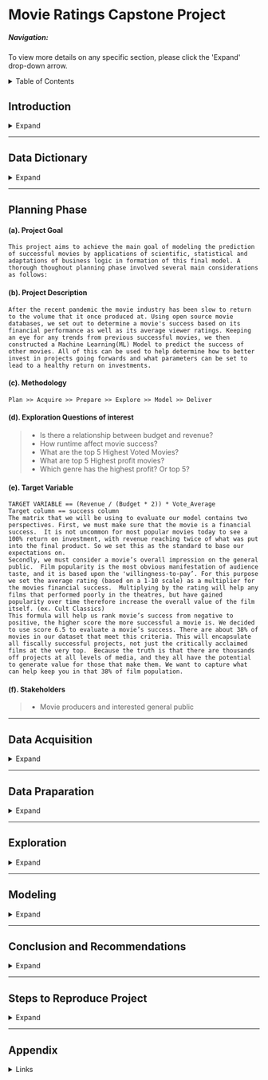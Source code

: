 # Movie Ratings Capstone Project

##### Navigation: 
    
To view more details on any specific section, please click the 'Expand' drop-down arrow.
    
<details>
 
<summary>Table of Contents</summary>
<ul>
  <li><a href = '#intro'>Introduction</a></li>
  <li><a href = '#dict'>Data Dictionary </a></li>
  <li><a href = '#plan'>Planning </a></li>
  <li><a href = '#acquire'>Acquisition </a></li>
  <li><a href = '#prep'>Preparation </a></li>
  <li><a href = '#explore'>Exploration </a></li>
  <li><a href = '#model'>Modeling </a></li>
  <li><a href = '#conclusion'>Conclusion and Summary </a></li>
  <li><a href = '#steps'>Steps to Reproduce </a></li>
  <li><a href = '#appnx'>Appendix </a></li>
</ul>
</details>


<!-- <div id = 'intro'> -->
## Introduction 

<details>
<summary>Expand</summary>  
    
### Classification Model for Predicting Movie Success 
    
After the recent pandemic the movie industry has been slow to return to the volume that it once produced at.  Using open source movie databases, we set out to determine a movie's success based on its financial performance as well as its average viewer ratings.   Keeping an eye for any trends from previous successful movies, we then constructed a Machine Learning(ML) Model to predict the success of other movies.  
All of this can be used to help determine how to better invest in projects going forwards and what parameters can be set to lead to a healthy return on investments. 

    
</details>
<!-- </div> -->
<!-- End Introduction here  -->
<hr>

<!-- <div id = 'dict'> -->
## Data Dictionary

<details>
<summary>Expand</summary>
      
#### Original Dataset
    
| Feature  | Description | Data Type | 
| :------------- | :------------- | :------------- |
| Title  | Movie title  | Object  |
| Success_rating  | Scaled parameter iMDb uses to evaluate movie success  | Float64  |
| Genres  | Movie classification type  | Object  |
| Budget  | Amount in U.S. dollar spend in the production of the movie  | Float64  |
| Revenue  | The total U.S. dollar amount collected after a movie release  | Float64  |
| Vote_average  | The average voting of a movie  | Float64  |
| Vote_count  | The total vount count of a movie  | Float64  |
| Production_companies  | Name(s) of production company tasked with creation of movie  | Object  |
| Production_countries  | Country a movie was marketed/ played   | Object  |
| Overview  | The overview description of a movie  | Object  |
| Popularity  | Scaled numerical measure of perceived movie likability  | Float64  |
| Runtime  | Recorded movie play-time. (How long the movie is)  | Float64  |
| Release_date  | Specific calendar date a movie was released. (YYYY-MM-DD)  | Object  |

    
#### Engineered Features
    
| Feature  | Description | Data Type | 
| :------------- | :------------- | :------------- |
| Success  | TARGET VARIABLE == (Revenue / (Budget * 2)) * Vote_Average  | Bool  |
| Profit_amount  | U.S. dollar amount calculated from subtracting budget from revenue  | Float64  |
| Profitable  | Revenue - budget > than 0 means profitable  | Bool  |
| Cast_actor_1  | cast actor list 1  | Object  |
| Cast_actor_2  | cast actor list 2  | Object  |    
| Cast_actor_3  | cast actor list 3  | Object  |
| Total_n_cast  | cast actor list 4  | Float64  |
| Release_year  | The year a specific movie was released for general public consumption/ enjoyment  | Int64**  |
| Month  | Month of the year a movie was released to general public  | int64**  |
| Runtime.1  | The runtime of a movie. | Float64  |

    
</details>
<!-- </div>  -->
<!-- End Data Dictionary here  -->

<hr>

<!-- <div id = 'plan'> -->
## Planning Phase
<!-- <details>
<summary>Expand</summary> -->
    

    
#### (a). Project Goal
    This project aims to achieve the main goal of modeling the prediction of successful movies by applications of scientific, statistical and adaptations of business logic in formation of this final model. A thorough thoughout planning phase involved several main considerations as follows:
    
#### (b). Project Description
    After the recent pandemic the movie industry has been slow to return to the volume that it once produced at. Using open source movie databases, we set out to determine a movie's success based on its financial performance as well as its average viewer ratings. Keeping an eye for any trends from previous successful movies, we then constructed a Machine Learning(ML) Model to predict the success of other movies. All of this can be used to help determine how to better invest in projects going forwards and what parameters can be set to lead to a healthy return on investments. 
    
#### (c). Methodology
    
    Plan >> Acquire >> Prepare >> Explore >> Model >> Deliver
    
#### (d). Exploration Questions of interest
    
> - Is there a relationship between budget and revenue?
> - How runtime affect movie success?
> - What are the top 5 Highest Voted Movies?
> - What are top 5 Highest profit movies?
> - Which genre has the highest profit? Or top 5?

#### (e). Target Variable 
    TARGET VARIABLE == (Revenue / (Budget * 2)) * Vote_Average
    Target column == success column
    The matrix that we will be using to evaluate our model contains two perspectives. First, we must make sure that the movie is a financial success.  It is not uncommon for most popular movies today to see a 100% return on investment, with revenue reaching twice of what was put into the final product. So we set this as the standard to base our expectations on. 
    Secondly, we must consider a movie’s overall impression on the general public.  Film popularity is the most obvious manifestation of audience taste, and it is based upon the 'willingness-to-pay’. For this purpose we set the average rating (based on a 1-10 scale) as a multiplier for the movies financial success.  Multiplying by the rating will help any films that performed poorly in the theatres, but have gained popularity over time therefore increase the overall value of the film itself. (ex. Cult Classics)
    This formula will help us rank movie’s success from negative to positive, the higher score the more successful a movie is. We decided to use score 6.5 to evaluate a movie’s success. There are about 38% of movies in our dataset that meet this criteria. This will encapsulate all fiscally successful projects, not just the critically acclaimed films at the very top.  Because the truth is that there are thousands off projects at all levels of media, and they all have the potential to generate value for those that make them. We want to capture what can help keep you in that 38% of film population.  

   
#### (f). Stakeholders
> - Movie producers and interested general public
    
<!-- </details>    -->
<!-- </div> -->
<!-- End Planning here  -->

<hr>

<!-- <div id = 'acquire'> -->
## Data Acquisition
<details>
<summary>Expand</summary>
    
The data for this project was acquired from open-source Kaggle website- https://www.kaggle.com/datasets/rounakbanik/the-movies-dataset. This set consisted of more than 5000 data points with 28 attributes. At this time, no Application Programming Interface (API) is utelized in streamlined acquisition process due to required iMDb policies, however, in the future project updates we intend to implements APIs in simplicity of rep-producing this preject. With this stated, directly download and save locally in the same project folder the following comma-sepated files(csv):
    
- Credits.csv 
- Movies_metadata.csv
- Keywords.csv
- Ratings.csv
    
In the prepare phase in this README.md file, we will describe the joining procedure followed in the joining of these separate csv files into  of the final dataframe.
</details>
</div>
<!-- End Acquire here  -->

<hr>

<!-- <div id = 'prep'> -->
## Data Praparation 
<details>
<summary>Expand</summary>
    
The parent module for both data acquisition and preparation are included in the final)acquire module. Within the same module file, specific tasts are divided by individualized function to better enhance readability. __Wrangle_df__ function is the resultant that collectively hosts calls to the main __prep_data__ function function for the our data preparation. This function uses local data caching method to enhance data loading speeds. 

#### Prep_data function

- Drops unnecessary columns 
- Drops individual row nulls and any duplicated values 
- Applies median budget values for budget between 0 to 1,000,000
- Appends names(with whitespace) on genres columns
- Returns profitable as type bool for explorations
- Extracts nested dictionary data from columns production_company and cast
- One hot ecode data for modeling
- Feature engineer columns:
    
   * Release_year
   * Release_date
   * Profitable 
   * Success_rating [(revenue / budget) * 2] * vote_average 
   * Success 
   * Profit_amount [revenue - budget]
    
- Sets dataframe index as __id__
- Saved a __clean.csv__ file for explorations. 
- Explain variables as defined in the project through graphical data dictionary representation
   
#### Train_validate_test_split function
- Splits the dataset into train, validate, and test sets for exploration and modeling.
    
    
</details>
<!-- </div> -->
<!-- End Prepare here  -->

<hr>

<!-- <div id = 'explore'> -->
## Exploration 
<details>
<summary>Expand</summary>

Reference to the project main goal of model prediction of movie success between 1915 t0 2017, this exploration phase was key in understanding factors that predict movie success. Guiding our predictions, the following questions were initially analyzed to determine pattern and relations among features of interest:
    
- Is there a relationship between budget and revenue?
- What are the top 5 Highest Voted Movies?
- Examining revenue, what are the top 5 highest revenue movies?
- Which top 5 movie genres that are likely to yield the highest profits?
    
#### Key Findings 
    
- Budget and revenue shows elevated corelations
- Vote count and also has hightened corellations with both revenue and profit amount
- Very little correlation between budget and success rating and also between vote average and budget
- Most voted movies are:
    
   * Minions
   * Wonder Woman
   * Beauty and the Beast
   * Baby Driver
   * Big Hero 6
    
- Top 5 most revenue generators movies are:
        
   * Avator
   * Star Wars: The Force Awakens
   * Titanic
   * The Avengers
   * Jurassic World


</details>
<!-- </div> -->
<!-- End Explore here  -->

<hr>

<!-- <div id = 'model'> -->
## Modeling 
<details>
<summary>Expand</summary>
    Exploration phase identified arrays of possible divers for a movie success. In this section, we will create a machine learning algorithm model that better predicts movie success and use our findings as recommendations for our stakeholders. Three supervised machine learning classifications models were created in this project:
* Logistic regression
* K-Nearest Neighbor (KNN)
* Decision tree
A baseline model for our project was created from engineered columns of success as a measure of overall performance of the models above. Our definition of a successful movie is guided by financial metrics a movie generates as captured by the dataset and 'perceived success' as expressed by features such as ratings, votes among othes. As is, the dataset baseline movie success accounts to 38.90%.
The following sections will tabulate the models results over the train and validat subset and later test the best model over test subset to limit data leakage.

</details>
<!-- </div> -->
<!-- End Modeling here  -->

<hr>

<!-- <div id = 'conclusion'> -->
## Conclusion and Recommendations 
<details>
<summary>Expand</summary>
    Conclusion goes here...
</details>
<!-- </div> -->
<!-- Best model is logistic regession based on precision metrics. Our formulated model beats the baseline of 62.09% by 15.27 percentile points. In summary, our team was successful in building a success-predicting ML Model with which  valuable insights could be derived. Our best model (Logistic Regression) predicted movie success with 77.36% precision, and 15% increase from the baseline performance.
We recommend to our stakeholders the following measurements, guidelines that can improve the chances of a filmmakers project overall success. 
Ideal Runtime —  180 - 230 minutes       
Ideal Total Cast Size —  130 - 180 people
Consistently Successful Genres — Action, Adventure, Comedy
Least Profitable/Successful — Documentary, Mystery
Future project versions intend to understand drivers for the low success in these least performing categories and offer guidance on measures to improve.  We also discerned the most common actors for successful movies, which with time could give details on what personalities draw in more revenue.  -->

<hr>

<!-- <div id = 'steps'> -->
## Steps to Reproduce Project 
<details>
<summary>Expand</summary>
  <ol>
      <li>Step 1.  Clone this repository into your local machine using the following command:
git clone git@github.com:Movie-Success-Capstone/Movie-Capstone.git</li>
      <li>Step 2.You will need Pandas, Numpy, Matplotlib, Seaborn, and SKLearn installed on your machine. </li>
      <li>Step 3. Please run python acquire.py in a terminal to acquire the csv file.</li>
      <li>Step 4. Now you can start a Jupyter Notebook session and execute the code blocks in the final_report.ipynb notebook.
</li>
  </ol>
</details>
<!-- </div> -->
<!--  -->
  
<hr> 

<!-- <div id = 'appnx'> -->
## Appendix 
<details>
<summary>Links</summary>
    <a href = 'https://github.com/Movie-Success-Capstone/Movie-Capstone'>Github</a>
    <br>
    <a href = 'https://github.com/Movie-Success-Capstone/Movie-Capstone'>Google Slides</a>
</details>
<!-- </div> -->
<!-- End Appendix here  -->

<div id ='top'></div>

